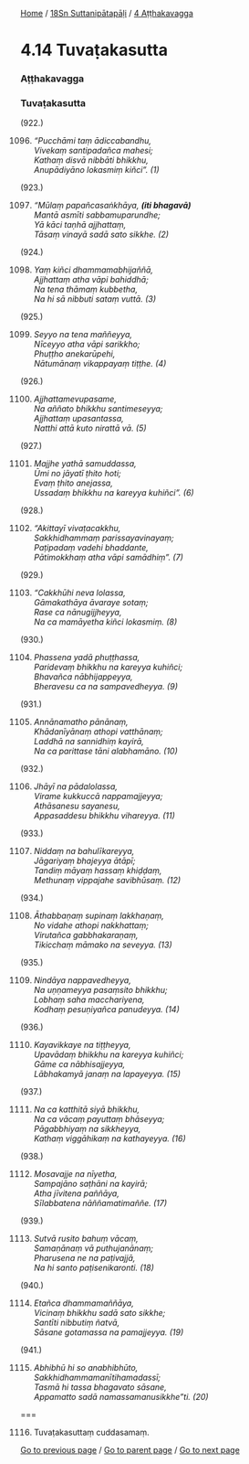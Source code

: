 
[Home](/) / [18Sn Suttanipātapāḷi](/tipitaka/18Sn.md) / [4 Aṭṭhakavagga](/tipitaka/18Sn/4.md)

# 4.14 Tuvaṭakasutta

### Aṭṭhakavagga

### Tuvaṭakasutta

(922.)

1096. _“Pucchāmi taṃ ādiccabandhu,_  
_Vivekaṃ santipadañca mahesi;_  
_Kathaṃ disvā nibbāti bhikkhu,_  
_Anupādiyāno lokasmiṃ kiñci”. (1)_  


(923.)

1097. _“Mūlaṃ papañcasaṅkhāya, __(iti bhagavā)___  
_Mantā asmīti sabbamuparundhe;_  
_Yā kāci taṇhā ajjhattaṃ,_  
_Tāsaṃ vinayā sadā sato sikkhe. (2)_  


(924.)

1098. _Yaṃ kiñci dhammamabhijaññā,_  
_Ajjhattaṃ atha vāpi bahiddhā;_  
_Na tena thāmaṃ kubbetha,_  
_Na hi sā nibbuti sataṃ vuttā. (3)_  


(925.)

1099. _Seyyo na tena maññeyya,_  
_Nīceyyo atha vāpi sarikkho;_  
_Phuṭṭho anekarūpehi,_  
_Nātumānaṃ vikappayaṃ tiṭṭhe. (4)_  


(926.)

1100. _Ajjhattamevupasame,_  
_Na aññato bhikkhu santimeseyya;_  
_Ajjhattaṃ upasantassa,_  
_Natthi attā kuto nirattā vā. (5)_  


(927.)

1101. _Majjhe yathā samuddassa,_  
_Ūmi no jāyatī ṭhito hoti;_  
_Evaṃ ṭhito anejassa,_  
_Ussadaṃ bhikkhu na kareyya kuhiñci”. (6)_  


(928.)

1102. _“Akittayī vivaṭacakkhu,_  
_Sakkhidhammaṃ parissayavinayaṃ;_  
_Paṭipadaṃ vadehi bhaddante,_  
_Pātimokkhaṃ atha vāpi samādhiṃ”. (7)_  


(929.)

1103. _“Cakkhūhi neva lolassa,_  
_Gāmakathāya āvaraye sotaṃ;_  
_Rase ca nānugijjheyya,_  
_Na ca mamāyetha kiñci lokasmiṃ. (8)_  


(930.)

1104. _Phassena yadā phuṭṭhassa,_  
_Paridevaṃ bhikkhu na kareyya kuhiñci;_  
_Bhavañca nābhijappeyya,_  
_Bheravesu ca na sampavedheyya. (9)_  


(931.)

1105. _Annānamatho pānānaṃ,_  
_Khādanīyānaṃ athopi vatthānaṃ;_  
_Laddhā na sannidhiṃ kayirā,_  
_Na ca parittase tāni alabhamāno. (10)_  


(932.)

1106. _Jhāyī na pādalolassa,_  
_Virame kukkuccā nappamajjeyya;_  
_Athāsanesu sayanesu,_  
_Appasaddesu bhikkhu vihareyya. (11)_  


(933.)

1107. _Niddaṃ na bahulīkareyya,_  
_Jāgariyaṃ bhajeyya ātāpī;_  
_Tandiṃ māyaṃ hassaṃ khiḍḍaṃ,_  
_Methunaṃ vippajahe savibhūsaṃ. (12)_  


(934.)

1108. _Āthabbaṇaṃ supinaṃ lakkhaṇaṃ,_  
_No vidahe athopi nakkhattaṃ;_  
_Virutañca gabbhakaraṇaṃ,_  
_Tikicchaṃ māmako na seveyya. (13)_  


(935.)

1109. _Nindāya nappavedheyya,_  
_Na uṇṇameyya pasaṃsito bhikkhu;_  
_Lobhaṃ saha macchariyena,_  
_Kodhaṃ pesuṇiyañca panudeyya. (14)_  


(936.)

1110. _Kayavikkaye na tiṭṭheyya,_  
_Upavādaṃ bhikkhu na kareyya kuhiñci;_  
_Gāme ca nābhisajjeyya,_  
_Lābhakamyā janaṃ na lapayeyya. (15)_  


(937.)

1111. _Na ca katthitā siyā bhikkhu,_  
_Na ca vācaṃ payuttaṃ bhāseyya;_  
_Pāgabbhiyaṃ na sikkheyya,_  
_Kathaṃ viggāhikaṃ na kathayeyya. (16)_  


(938.)

1112. _Mosavajje na nīyetha,_  
_Sampajāno saṭhāni na kayirā;_  
_Atha jīvitena paññāya,_  
_Sīlabbatena nāññamatimaññe. (17)_  


(939.)

1113. _Sutvā rusito bahuṃ vācaṃ,_  
_Samaṇānaṃ vā puthujanānaṃ;_  
_Pharusena ne na paṭivajjā,_  
_Na hi santo paṭisenikaronti. (18)_  


(940.)

1114. _Etañca dhammamaññāya,_  
_Vicinaṃ bhikkhu sadā sato sikkhe;_  
_Santīti nibbutiṃ ñatvā,_  
_Sāsane gotamassa na pamajjeyya. (19)_  


(941.)

1115. _Abhibhū hi so anabhibhūto,_  
_Sakkhidhammamanītihamadassī;_  
_Tasmā hi tassa bhagavato sāsane,_  
_Appamatto sadā namassamanusikkhe”ti. (20)_  


===

1116. Tuvaṭakasuttaṃ cuddasamaṃ.



[Go to previous page](/tipitaka/18Sn/4/4.13.md) / [Go to parent page](/tipitaka/18Sn/4.md) / [Go to next page](/tipitaka/18Sn/4/4.15.md)



